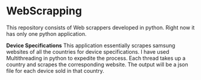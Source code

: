 # WebScrapping
This repository consists of Web scrappers developed in python.
Right now it has only one python application.

**Device Specifications**
This application essentially scrapes samsung websites of all the countries for device specifications.
  I have used Multithreading in python to expedite the process.
  Each thread takes up a country and scrapes the corresponding website.
  The output will be a json file for each device sold in that country.
